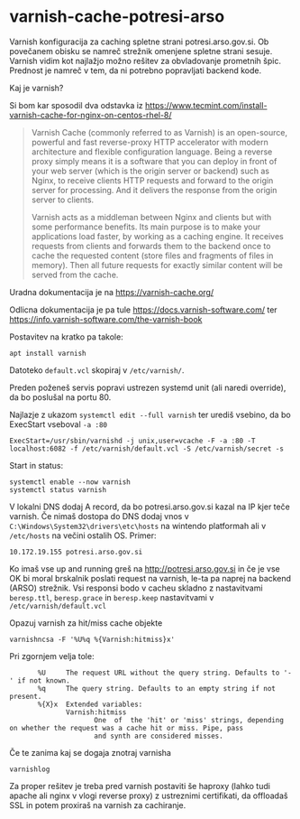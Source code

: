 # varnish-cache-potresi-arso
Varnish konfiguracija za caching spletne strani potresi.arso.gov.si.
Ob povečanem obisku se namreč strežnik omenjene spletne strani sesuje. Varnish vidim kot najlažjo možno rešitev za obvladovanje prometnih špic. Prednost je namreč v tem, da ni potrebno popravljati backend kode.

Kaj je varnish?

Si bom kar sposodil dva odstavka iz https://www.tecmint.com/install-varnish-cache-for-nginx-on-centos-rhel-8/

> Varnish Cache (commonly referred to as Varnish) is an open-source, powerful and fast reverse-proxy HTTP accelerator with modern architecture and flexible configuration language. Being a reverse proxy simply means it is a software that you can deploy in front of your web server (which is the origin server or backend) such as Nginx, to receive clients HTTP requests and forward to the origin server for processing. And it delivers the response from the origin server to clients.
>
> Varnish acts as a middleman between Nginx and clients but with some performance benefits. Its main purpose is to make your applications load faster, by working as a caching engine. It receives requests from clients and forwards them to the backend once to cache the requested content (store files and fragments of files in memory). Then all future requests for exactly similar content will be served from the cache.

Uradna dokumentacija je na https://varnish-cache.org/

Odlicna dokumentacija je pa tule https://docs.varnish-software.com/ ter https://info.varnish-software.com/the-varnish-book

Postavitev na kratko pa takole:
```
apt install varnish
```
Datoteko `default.vcl` skopiraj v `/etc/varnish/`.

Preden poženeš servis popravi ustrezen systemd unit (ali naredi override), da bo poslušal na portu 80.

Najlazje z ukazom `systemctl edit --full varnish` ter urediš vsebino, da bo ExecStart vseboval `-a :80`
```
ExecStart=/usr/sbin/varnishd -j unix,user=vcache -F -a :80 -T localhost:6082 -f /etc/varnish/default.vcl -S /etc/varnish/secret -s 
```

Start in status:
```
systemctl enable --now varnish
systemctl status varnish
```

V lokalni DNS dodaj A record, da bo potresi.arso.gov.si kazal na IP kjer teče varnish.
Če nimaš dostopa do DNS dodaj vnos v `C:\Windows\System32\drivers\etc\hosts` na wintendo platformah ali v `/etc/hosts` na večini ostalih OS. Primer:
```
10.172.19.155 potresi.arso.gov.si
```

Ko imaš vse up and running greš na http://potresi.arso.gov.si in če je vse OK bi moral brskalnik poslati request na varnish, le-ta pa naprej na backend (ARSO) strežnik. Vsi responsi bodo v cacheu skladno z nastavitvami `beresp.ttl`, `beresp.grace` in `beresp.keep` nastavitvami v `/etc/varnish/default.vcl`

Opazuj varnish za hit/miss cache objekte
```
varnishncsa -F '%U%q %{Varnish:hitmiss}x'
```
Pri zgornjem velja tole:
```
       %U     The request URL without the query string. Defaults to '-' if not known.
       %q     The query string. Defaults to an empty string if not present.
       %{X}x  Extended variables:
              Varnish:hitmiss
                     One  of  the 'hit' or 'miss' strings, depending on whether the request was a cache hit or miss. Pipe, pass
                     and synth are considered misses.
```

Če te zanima kaj se dogaja znotraj varnisha
```
varnishlog
```

Za proper rešitev je treba pred varnish postaviti še haproxy (lahko tudi apache ali nginx v vlogi reverse proxy) z ustreznimi certifikati, da offloadaš SSL in potem proxiraš na varnish za cachiranje.


